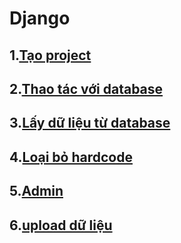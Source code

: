 # Django
## 1.[Tạo project](./doc/tao_project.md)
## 2.[Thao tác với database](./doc/thao_tac_database.md)
## 3.[Lấy dữ liệu từ database](./doc/lay_du_lieu.md)
## 4.[Loại bỏ hardcode](./doc/loai_bo_hardcode.md)
## 5.[Admin](./doc/admin.md)
## 6.[upload dữ liệu](./doc/upload_du_lieu.md)
